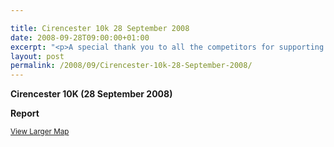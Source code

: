 ```yaml
---

title: Cirencester 10k 28 September 2008
date: 2008-09-28T09:00:00+01:00
excerpt: "<p>A special thank you to all the competitors for supporting the club, and continually showing huge improvement. It's greatly appreciated. Brendan Ward, Club Chairman Cirencester 10K 28 September Photos Report Results</p>"
layout: post
permalink: /2008/09/Cirencester-10k-28-September-2008/
---
```

**Cirencester 10K (28 September 2008)**

**<a name="report"></a>Report**

<small><a href="http://maps.google.co.uk/maps/ms?ie=UTF8&hl=en&msa=0&t=h&msid=114390706286019414016.00045e515279ed5ef5f94&ll=51.715915,-1.99934&spn=0.025525,0.054932&z=14&source=embed" target="_blank" rel="nofollow">View Larger Map</a></small>